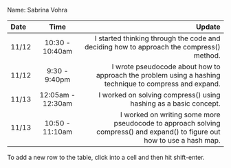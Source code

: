 Name: Sabrina Vohra

| Date  |       Time        |                                                                                                                     Update |
|:------|:-----------------:|---------------------------------------------------------------------------------------------------------------------------:|
| 11/12 |  10:30 - 10:40am  |                                    I started thinking through the code and deciding how to approach the compress() method. |
| 11/12 |   9:30 - 9:40pm   |                     I wrote pseudocode about how to approach the problem using a hashing technique to compress and expand. |
| 11/13 | 12:05am - 12:30am |                                                           I worked on solving compress() using hashing as a basic concept. |
| 11/13 | 10:50 -  11:10am  |  I worked on writing some more pseudocode to approach solving compress() and expand() to figure out how to use a hash map. |


To add a new row to the table, click into a cell and then hit shift-enter.